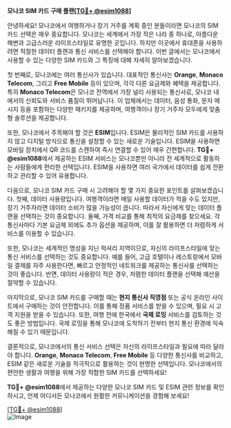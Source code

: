 **모나코 SIM 카드 구매 플랜[[TG💪+ @esim1088](https://t.me/s/esim1088)]**

안녕하세요! 모나코에서 여행하거나 장기 거주를 계획 중인 분들이라면 모나코의 SIM 카드 선택은 매우 중요합니다. 모나코는 세계에서 가장 작은 나라 중 하나로, 아름다운 해변과 고급스러운 라이프스타일로 유명한 곳입니다. 하지만 이곳에서 휴대폰을 사용하려면 적절한 데이터 플랜과 통신 서비스를 선택해야 합니다. 이번 글에서는 모나코에서 사용할 수 있는 다양한 SIM 카드와 그 특징에 대해 자세히 알아보겠습니다.

첫 번째로, 모나코에는 여러 통신사가 있습니다. 대표적인 통신사는 **Orange**, **Monaco Telecom**, 그리고 **Free Mobile** 등이 있으며, 각각 다른 요금제와 혜택을 제공합니다. 특히 **Monaco Telecom**은 모나코 전역에서 가장 널리 사용되는 통신사로, 모나코 내에서의 신뢰도와 서비스 품질이 뛰어납니다. 이 업체에서는 데이터, 음성 통화, 문자 메시지 등을 포함하는 다양한 패키지를 제공하며, 여행객이나 장기 거주자 모두에게 맞춤형 솔루션을 제공합니다.

또한, 모나코에서 주목해야 할 것은 **ESIM**입니다. ESIM은 물리적인 SIM 카드를 사용하지 않고 디지털 방식으로 통신을 설정할 수 있는 새로운 기술입니다. ESIM을 사용하면 모바일 장치에서 QR 코드를 스캔하여 즉시 연결할 수 있어 매우 간편합니다. **TG💪+ @esim1088**에서 제공하는 ESIM 서비스는 모나코뿐만 아니라 전 세계적으로 활동하는 사람들에게 편리한 선택입니다. ESIM을 사용하면 여러 국가에서 데이터를 쉽게 전환하고 관리할 수 있어 유용합니다.

다음으로, 모나코 SIM 카드 구매 시 고려해야 할 몇 가지 중요한 포인트를 살펴보겠습니다. 첫째, 데이터 사용량입니다. 여행객이라면 매일 사용할 데이터가 적을 수도 있지만, 장기 거주자라면 데이터 소비가 많을 가능성이 큽니다. 따라서 자신에게 맞는 데이터 플랜을 선택하는 것이 중요합니다. 둘째, 가격 비교를 통해 최적의 요금제를 찾으세요. 각 통신사마다 기본 요금제 외에도 추가 옵션을 제공하며, 이를 잘 활용하면 더 저렴하게 서비스를 이용할 수 있습니다.

또한, 모나코는 세계적인 명성을 지닌 럭셔리 지역이므로, 자신의 라이프스타일에 맞는 통신 서비스를 선택하는 것도 중요합니다. 예를 들어, 고급 호텔이나 레스토랑에서 모바일 결제를 자주 사용한다면, 빠르고 안정적인 네트워크를 제공하는 통신사를 선택하는 것이 좋습니다. 반면, 데이터 사용량이 적은 경우, 저렴한 데이터 플랜을 선택해 예산을 절약할 수 있습니다.

마지막으로, 모나코 SIM 카드를 구매할 때는 **현지 통신사 직영점** 또는 공식 온라인 사이트에서 구매하는 것이 안전합니다. 이를 통해 정품 서비스를 받을 수 있으며, 필요 시 고객 지원을 받을 수 있습니다. 또한, 여행 전에 한국에서 **국제 로밍** 서비스를 검토하는 것도 좋은 방법입니다. 국제 로밍을 통해 모나코에 도착하기 전부터 현지 통신 환경에 익숙해질 수 있기 때문입니다.

결론적으로, 모나코에서의 통신 서비스 선택은 자신의 라이프스타일과 필요에 따라 달라야 합니다. **Orange**, **Monaco Telecom**, **Free Mobile** 등 다양한 통신사를 비교하고, ESIM 같은 새로운 기술을 적극적으로 활용하는 것이 현명한 선택입니다. 모나코에서의 편안한 생활과 여행을 위해 가장 적합한 SIM 카드를 선택하세요!

**TG💪+ @esim1088**에서 제공하는 다양한 모나코 SIM 카드 및 ESIM 관련 정보를 확인하시고, 언제 어디서든 모나코에서 원활한 커뮤니케이션을 경험해 보세요!

[[TG💪+ @esim1088](https://t.me/s/esim1088)]  
![Image](https://i.postimg.cc/Y0z9fWf4/image.png)